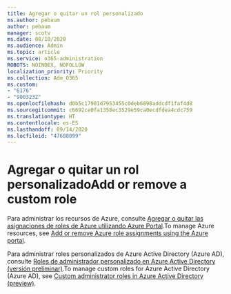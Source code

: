 ```yaml
---
title: Agregar o quitar un rol personalizado
ms.author: pebaum
author: pebaum
manager: scotv
ms.date: 08/10/2020
ms.audience: Admin
ms.topic: article
ms.service: o365-administration
ROBOTS: NOINDEX, NOFOLLOW
localization_priority: Priority
ms.collection: Adm_O365
ms.custom:
- "6176"
- "9003232"
ms.openlocfilehash: d0b5c17901d7953455c0deb6898addcdf1faf4d8
ms.sourcegitcommit: c6692ce0fa1358ec3529e59ca0ecdfdea4cdc759
ms.translationtype: HT
ms.contentlocale: es-ES
ms.lasthandoff: 09/14/2020
ms.locfileid: "47688099"
---
```

# <a name="add-or-remove-a-custom-role"></a><span data-ttu-id="f7143-102">Agregar o quitar un rol personalizado</span><span class="sxs-lookup"><span data-stu-id="f7143-102">Add or remove a custom role</span></span>

<span data-ttu-id="f7143-103">Para administrar los recursos de Azure, consulte [Agregar o quitar las asignaciones de roles de Azure utilizando Azure Portal](https://docs.microsoft.com/azure/role-based-access-control/role-assignments-portal).</span><span class="sxs-lookup"><span data-stu-id="f7143-103">To manage Azure resources, see [Add or remove Azure role assignments using the Azure portal](https://docs.microsoft.com/azure/role-based-access-control/role-assignments-portal).</span></span>

<span data-ttu-id="f7143-104">Para administrar roles personalizados de Azure Active Directory (Azure AD), consulte [Roles de administrador personalizado en Azure Active Directory (versión preliminar)](https://docs.microsoft.com/azure/active-directory/users-groups-roles/roles-custom-overview).</span><span class="sxs-lookup"><span data-stu-id="f7143-104">To manage custom roles for Azure Active Directory (Azure AD), see [Custom administrator roles in Azure Active Directory (preview)](https://docs.microsoft.com/azure/active-directory/users-groups-roles/roles-custom-overview).</span></span>